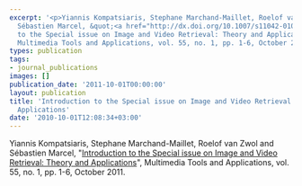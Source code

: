 ```yaml
---
excerpt: '<p>Yiannis Kompatsiaris, Stephane Marchand-Maillet, Roelof van Zwol and
  Sébastien Marcel, &quot;<a href="http://dx.doi.org/10.1007/s11042-010-0618-8">Introduction
  to the Special issue on Image and Video Retrieval: Theory and Applications</a>&quot;,
  Multimedia Tools and Applications, vol. 55, no. 1, pp. 1-6, October 2011.</p>'
types: publication
tags:
- journal_publications
images: []
publication_date: '2011-10-01T00:00:00'
layout: publication
title: 'Introduction to the Special issue on Image and Video Retrieval: Theory and
  Applications'
date: '2010-10-01T12:08:34+03:00'
---
```

<p>Yiannis Kompatsiaris, Stephane Marchand-Maillet, Roelof van Zwol and Sébastien Marcel, &quot;<a href="http://dx.doi.org/10.1007/s11042-010-0618-8">Introduction to the Special issue on Image and Video Retrieval: Theory and Applications</a>&quot;, Multimedia Tools and Applications, vol. 55, no. 1, pp. 1-6, October 2011.</p>
